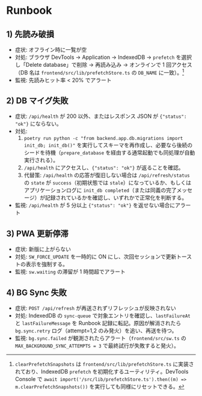 # Runbook

## 1) 先読み破損
- 症状: オフライン時に一覧が空
- 対処: ブラウザ DevTools → Application → IndexedDB → `prefetch` を選択し「Delete database」で削除 → 再読み込み → オンラインで 1 回アクセス（DB 名は `frontend/src/lib/prefetchStore.ts` の `DB_NAME` に一致）。[^prefetch-reset]
- 監視: 先読みヒット率 < 20% でアラート

[^prefetch-reset]: `clearPrefetchSnapshots` は `frontend/src/lib/prefetchStore.ts` に実装されており、IndexedDB `prefetch` を初期化するユーティリティ。DevTools Console で `await import('/src/lib/prefetchStore.ts').then((m) => m.clearPrefetchSnapshots())` を実行しても同様にリセットできる。

## 2) DB マイグ失敗
- 症状: `/api/health` が 200 以外、またはレスポンス JSON が `{"status": "ok"}` にならない。
- 対処:
  1. `poetry run python -c "from backend.app.db.migrations import init_db; init_db()"` を実行してスキーマを再作成し、必要なら後続のシードを待機（`prepare_database` を経由する通常起動でも同処理が自動実行される）。
  2. `/api/health` にアクセスし、`{"status": "ok"}` が返ることを確認。
  3. 代替策: `/api/health` の応答が復旧しない場合は `/api/refresh/status` の `state` が `success`（初期状態では `stale`）になっているか、もしくはアプリケーションログに `init_db completed`（または同義の完了メッセージ）が記録されているかを確認し、いずれかで正常化を判断する。
- 監視: `/api/health` が 5 分以上 `{"status": "ok"}` を返せない場合にアラート

## 3) PWA 更新停滞
- 症状: 新版に上がらない
- 対処: `SW_FORCE_UPDATE` を一時的に ON にし、次回セッションで更新トーストの表示を強制する。
- 監視: `sw.waiting` の滞留が 1 時間超でアラート

## 4) BG Sync 失敗
- 症状: `POST /api/refresh` が再送されずリフレッシュが反映されない
- 対処: IndexedDB の `sync-queue` で対象エントリを確認し、`lastFailureAt` と `lastFailureMessage` を Runbook 記録に転記。原因が解消されたら `bg.sync.retry` ログ（attempt=1,2 のみ発火）を追い、再送を待つ。
- 監視: `bg.sync.failed` が観測されたらアラート（`frontend/src/sw.ts` の `MAX_BACKGROUND_SYNC_ATTEMPTS = 3` で最終試行が失敗すると発火）。
